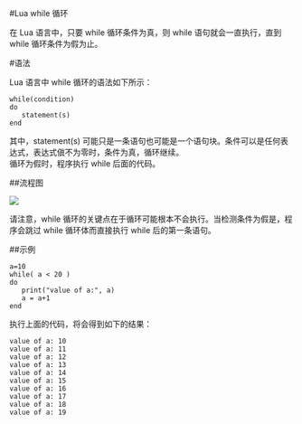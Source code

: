 #Lua while 循环  

在 Lua 语言中，只要 while 循环条件为真，则 while 语句就会一直执行，直到 while 循环条件为假为止。  

#语法  

Lua 语言中 while 循环的语法如下所示：  

```
while(condition)
do
   statement(s)
end
```  

其中，statement(s) 可能只是一条语句也可能是一个语句块。条件可以是任何表达式，表达式傎不为零时，条件为真，循环继续。  
循环为假时，程序执行 while 后面的代码。  

##流程图  

![](http://www.tutorialspoint.com/lua/images/lua_while_loop.jpg)  

请注意，while 循环的关键点在于循环可能根本不会执行。当检测条件为假是，程序会跳过 while 循环体而直接执行 while 后的第一条语句。  

##示例  

```
a=10
while( a < 20 )
do
   print("value of a:", a)
   a = a+1
end
```  

执行上面的代码，将会得到如下的结果：  

```
value of a:	10
value of a:	11
value of a:	12
value of a:	13
value of a:	14
value of a:	15
value of a:	16
value of a:	17
value of a:	18
value of a:	19
```





